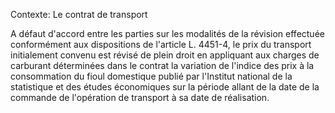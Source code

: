 Contexte: Le contrat de transport

A défaut d'accord entre les parties sur les modalités de la révision effectuée conformément aux dispositions de l'article L. 4451-4, le prix du transport initialement convenu est révisé de plein droit en appliquant aux charges de carburant déterminées dans le contrat la variation de l'indice des prix à la consommation du fioul domestique publié par l'Institut national de la statistique et des études économiques sur la période allant de la date de la commande de l'opération de transport à sa date de réalisation.